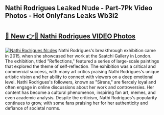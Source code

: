 ## Nathi Rodrigues Le𝚊ked N𝚞de - Part-7Pk Video Photos - Hot Onlyf𝚊ns Le𝚊ks Wb3i2

# <h2><a href="http://ab7650.deff.icu/?id=Nathi+Rodrigues">🔗 New 👉🔴 Nathi Rodrigues VIDEO Photos</a></h2>

[![Nathi Rodrigues N𝚞des](https://i.imgur.com/rIISA9y.gif)](http://ab7650.deff.icu/?id=Nathi+Rodrigues)
Nathi Rodrigues's breakthrough exhibition came in 2015, when she showcased her work at the Saatchi Gallery in London. The exhibition, titled "Reflections," featured a series of large-scale paintings that explored the theme of self-reflection. The exhibition was a critical and commercial success, with many art critics praising Nathi Rodrigues's unique artistic vision and her ability to connect with viewers on a deep emotional level. Nathi Rodrigues's followers, known as "Sirens," are fiercely loyal and often engage in online discussions about her work and controversies. Her content has become a cultural phenomenon, inspiring fan art, memes, and even academic analysis. Despite the criticism, Nathi Rodrigues's popularity continues to grow, with some fans praising her for her authenticity and defiance of societal norms.

